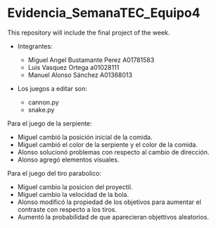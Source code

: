 # Evidencia_SemanaTEC_Equipo4
This repository will include the final project of the week.
- Integrantes: 
  - Miguel Angel Bustamante Perez A01781583
  - Luis Vasquez Ortega a01028111  
  - Manuel Alonso Sánchez A01368013 

- Los juegos a editar son:
  - cannon.py
  - snake.py

Para el juego de la serpiente: 
- Miguel cambió la posición inicial de la comida. 
- Miguel cambió el color de la serpiente y el color de la comida. 
- Alonso solucionó problemas con respecto al cambio de dirección.
- Alonso agregó elementos visuales.

Para el juego del tiro parabolico: 
- Miguel cambio la posicion del proyectil.
- Miguel cambio la velocidad de la bola.
- Alonso modificó la propiedad de los objetivos para aumentar el contraste con respecto a los tiros.
- Aumentó la probabilidad de que aparecieran objettivos aleatorios.
 

